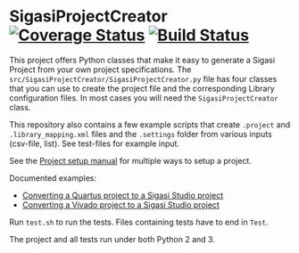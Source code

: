 SigasiProjectCreator [![Coverage Status](https://coveralls.io/repos/github/sigasi/SigasiProjectCreator/badge.svg?branch=master)](https://coveralls.io/github/sigasi/SigasiProjectCreator?branch=verilog_support) [![Build Status](https://travis-ci.org/sigasi/SigasiProjectCreator.svg?branch=master)](https://travis-ci.org/sigasi/SigasiProjectCreator)
====================

This project offers Python classes that make it easy to generate a Sigasi Project from your own project specifications.
The `src/SigasiProjectCreator/SigasiProjectCreator.py` file has four classes that you can use to create the project file and
the corresponding Library configuration files. In most cases you will need the `SigasiProjectCreator` class.

This repository also contains a few example scripts that create `.project` and `.library_mapping.xml` files and the `.settings` folder from various inputs (csv-file, list). See test-files for example input.

See the [Project setup manual](https://insights.sigasi.com/manual/projectsetup/) for multiple ways to setup a project.

Documented examples:
* [Converting a Quartus project to a Sigasi Studio project](https://insights.sigasi.com/tech/importing-quartus-project-sigasi/)
* [Converting a Vivado project to a Sigasi Studio project](https://insights.sigasi.com/tech/importing-quartus-project-sigasi/)

Run `test.sh` to run the tests.
Files containing tests have to end in `Test`.

The project and all tests run under both Python 2 and 3.
